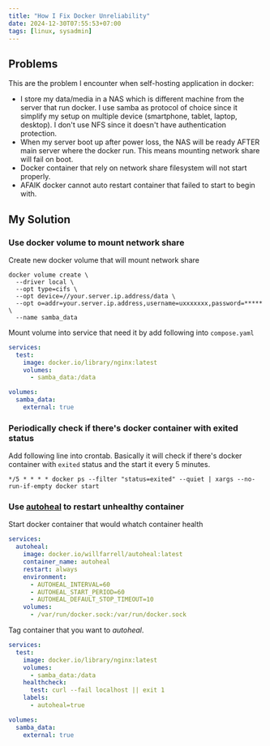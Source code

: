 ```yaml
---
title: "How I Fix Docker Unreliability"
date: 2024-12-30T07:55:53+07:00
tags: [linux, sysadmin]
---
```


## Problems
This are the problem I encounter when self-hosting application in docker:
- I store my data/media in a NAS which is different machine from the server that run docker. I use samba as protocol of choice since it simplify my setup on multiple device (smartphone, tablet, laptop, desktop). I don't use NFS since it doesn't have authentication protection.
- When my server boot up after power loss, the NAS will be ready AFTER main server where the docker run. This means mounting network share will fail on boot.
- Docker container that rely on network share filesystem will not start properly.
- AFAIK docker cannot auto restart container that failed to start to begin with.

## My Solution
### Use docker volume to mount network share

Create new docker volume that will mount network share
```shell
docker volume create \
  --driver local \
  --opt type=cifs \
  --opt device=//your.server.ip.address/data \
  --opt o=addr=your.server.ip.address,username=uxxxxxxx,password=***** \
  --name samba_data
```

Mount volume into service that need it by add following into `compose.yaml`
```yaml
services:
  test:
    image: docker.io/library/nginx:latest
    volumes:
      - samba_data:/data

volumes:
  samba_data:
    external: true
```

### Periodically check if there's docker container with exited status

Add following line into crontab. Basically it will check if there's docker container with `exited` status and the start it every 5 minutes.

```cron
*/5 * * * * docker ps --filter "status=exited" --quiet | xargs --no-run-if-empty docker start
```

### Use [autoheal](https://github.com/willfarrell/docker-autoheal) to restart unhealthy container

Start docker container that would whatch container health
```yaml
services:
  autoheal:
    image: docker.io/willfarrell/autoheal:latest
    container_name: autoheal
    restart: always
    environment:
      - AUTOHEAL_INTERVAL=60
      - AUTOHEAL_START_PERIOD=60
      - AUTOHEAL_DEFAULT_STOP_TIMEOUT=10
    volumes:
      - /var/run/docker.sock:/var/run/docker.sock
```

Tag container that you want to _autoheal_.
```yaml
services:
  test:
    image: docker.io/library/nginx:latest
    volumes:
      - samba_data:/data
    healthcheck:
      test: curl --fail localhost || exit 1
    labels:
      - autoheal=true

volumes:
  samba_data:
    external: true
```
